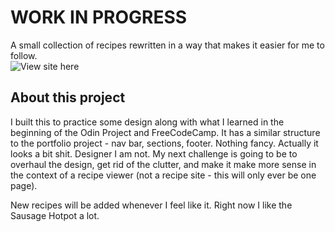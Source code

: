 # WORK IN PROGRESS
A small collection of recipes rewritten in a way that makes it easier for me to follow.  
![View site here](https://mchlol.github.io/recipes)


## About this project

I built this to practice some design along with what I learned in the beginning of the Odin Project and FreeCodeCamp. It has a similar structure to the portfolio project - nav bar, sections, footer. Nothing fancy. Actually it looks a bit shit. Designer I am not. My next challenge is going to be to overhaul the design, get rid of the clutter, and make it make more sense in the context of a recipe viewer (not a recipe site - this will only ever be one page).  
  

New recipes will be added whenever I feel like it. Right now I like the Sausage Hotpot a lot.
